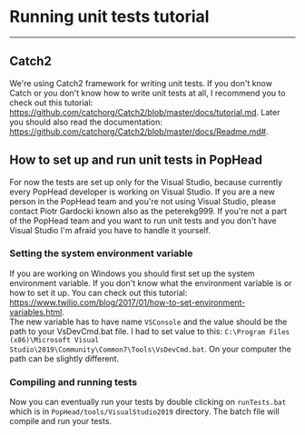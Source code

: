 # Running unit tests tutorial
-----------------------------
## Catch2
We're using Catch2 framework for writing unit tests. If you don't know Catch or you don't know how to write unit tests at all,
I recommend you to check out this tutorial: https://github.com/catchorg/Catch2/blob/master/docs/tutorial.md.
Later you should also read the documentation: https://github.com/catchorg/Catch2/blob/master/docs/Readme.md#.

## How to set up and run unit tests in PopHead
For now the tests are set up only for the Visual Studio, because currently every PopHead developer is working on Visual Studio.
If you are a new person in the PopHead team and you're not using Visual Studio, please contact Piotr Gardocki known also as the peterekg999.
If you're not a part of the PopHead team and you want to run unit tests and you don't have Visual Studio I'm afraid you have to handle it yourself.
### Setting the system environment variable
If you are working on Windows you should first set up the system environment variable. If you don't know what the environment variable is or
how to set it up. You can check out this tutorial: https://www.twilio.com/blog/2017/01/how-to-set-environment-variables.html. <br>
The new variable has to have name ``VSConsole`` and the value should be the path to your VsDevCmd.bat file.
I had to set value to this: ``C:\Program Files (x86)\Microsoft Visual Studio\2019\Community\Common7\Tools\VsDevCmd.bat``.
On your computer the path can be slightly different.
### Compiling and running tests
Now you can eventually run your tests by double clicking on ``runTests.bat`` which is in ``PopHead/tools/VisualStudio2019`` directory.
The batch file will compile and run your tests.
